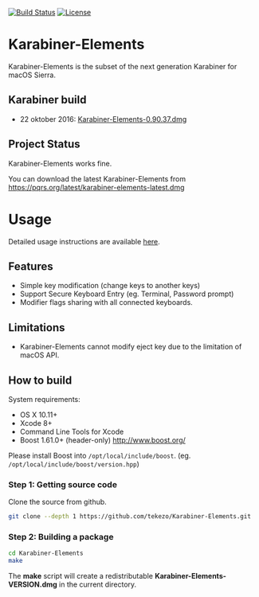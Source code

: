 [![Build Status](https://travis-ci.org/tekezo/Karabiner-Elements.svg?branch=master)](https://travis-ci.org/tekezo/Karabiner-Elements)
[![License](https://img.shields.io/badge/license-Public%20Domain-blue.svg)](https://github.com/tekezo/Karabiner-Elements/blob/master/LICENSE.md)

# Karabiner-Elements

Karabiner-Elements is the subset of the next generation Karabiner for macOS Sierra.

## Karabiner build
* 22 oktober 2016: [Karabiner-Elements-0.90.37.dmg](https://raw.githubusercontent.com/erikdejonge/Karabiner-Elements/master/Karabiner-Elements-0.90.37.dmg)


## Project Status

Karabiner-Elements works fine.

You can download the latest Karabiner-Elements from https://pqrs.org/latest/karabiner-elements-latest.dmg

# Usage

Detailed usage instructions are available [here](usage/README.md).

## Features

* Simple key modification (change keys to another keys)
* Support Secure Keyboard Entry (eg. Terminal, Password prompt)
* Modifier flags sharing with all connected keyboards.

## Limitations

* Karabiner-Elements cannot modify eject key due to the limitation of macOS API.

## How to build

System requirements:

* OS X 10.11+
* Xcode 8+
* Command Line Tools for Xcode
* Boost 1.61.0+ (header-only) http://www.boost.org/

Please install Boost into `/opt/local/include/boost`. (eg. `/opt/local/include/boost/version.hpp`)

### Step 1: Getting source code

Clone the source from github.

``` bash
git clone --depth 1 https://github.com/tekezo/Karabiner-Elements.git
```

### Step 2: Building a package

``` bash
cd Karabiner-Elements
make
```

The **make** script will create a redistributable **Karabiner-Elements-VERSION.dmg** in the current directory.
